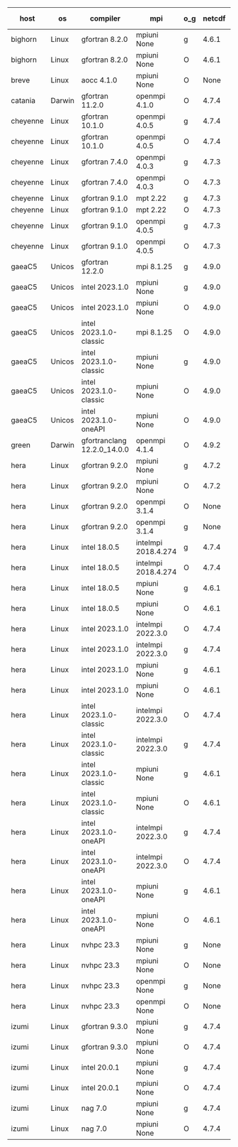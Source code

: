 

| host     | os       | compiler                              | mpi                      | o_g        | netcdf        | build       | u_pass          | u_fail          | s_pass            | s_fail            | e_pass             | e_fail             | nuopc_pass       | nuopc_fail       | artifacts link          |
|----------|----------|---------------------------------------|--------------------------|------------|---------------|-------------|-----------------|-----------------|-------------------|-------------------|--------------------|--------------------|------------------|------------------|-------------------------|
| bighorn | Linux | gfortran 8.2.0 | mpiuni None  | g | 4.6.1  | PASS | 12423 | 0 | 8 | 0 | 44 | 0 | None | None | <a href="https://github.com/esmf-org/esmf-test-artifacts/tree/89fc577fc6e3666a722a89e1f40b036e2152bd76/develop/gfortran/8.2.0/g/mpiuni/None" target="_blank">89fc577</a> | 
| bighorn | Linux | gfortran 8.2.0 | mpiuni None  | O | 4.6.1  | PASS | 12423 | 0 | 8 | 0 | 44 | 0 | None | None | <a href="https://github.com/esmf-org/esmf-test-artifacts/tree/48f41681c4e11469da9a0791bccde2ca1ac7794d/develop/gfortran/8.2.0/O/mpiuni/None" target="_blank">48f4168</a> | 
| breve | Linux | aocc 4.1.0 | mpiuni None  | O | None  | PASS | None | None | None | None | None | None | None | None | <a href="https://github.com/esmf-org/esmf-test-artifacts/tree/f6d57b606d6e98797857a3e1056a3b67a0664922/develop/aocc/4.1.0/O/mpiuni/None" target="_blank">f6d57b6</a> | 
| catania | Darwin | gfortran 11.2.0 | openmpi 4.1.0  | O | 4.7.4  | PASS | 14088 | 3 | 49 | 0 | 81 | 0 | 47 | 0 | <a href="https://github.com/esmf-org/esmf-test-artifacts/tree/55fcf78bfad1f0af63d6ac0e4cabd04515e6c08c/develop/gfortran/11.2.0/O/openmpi/4.1.0" target="_blank">55fcf78</a> | 
| cheyenne | Linux | gfortran 10.1.0 | openmpi 4.0.5  | g | 4.7.4  | PASS | None | None | None | None | None | None | None | None | <a href="https://github.com/esmf-org/esmf-test-artifacts/tree/a3602dd5476c0a8378769c4fb146f61cd182d9bb/develop/gfortran/10.1.0/g/openmpi/4.0.5" target="_blank">a3602dd</a> | 
| cheyenne | Linux | gfortran 10.1.0 | openmpi 4.0.5  | O | 4.7.4  | PASS | None | None | None | None | None | None | None | None | <a href="https://github.com/esmf-org/esmf-test-artifacts/tree/fa9719db37942fbe480ece457ce6093121ebc71e/develop/gfortran/10.1.0/O/openmpi/4.0.5" target="_blank">fa9719d</a> | 
| cheyenne | Linux | gfortran 7.4.0 | openmpi 4.0.3  | g | 4.7.3  | PASS | None | None | None | None | None | None | None | None | <a href="https://github.com/esmf-org/esmf-test-artifacts/tree/418f10da038b655ccd71323fe7eab4f16ef9a90e/develop/gfortran/7.4.0/g/openmpi/4.0.3" target="_blank">418f10d</a> | 
| cheyenne | Linux | gfortran 7.4.0 | openmpi 4.0.3  | O | 4.7.3  | PASS | None | None | None | None | None | None | None | None | <a href="https://github.com/esmf-org/esmf-test-artifacts/tree/9864a79f05b6ffac114ed7b676d20e7fb2aa58fa/develop/gfortran/7.4.0/O/openmpi/4.0.3" target="_blank">9864a79</a> | 
| cheyenne | Linux | gfortran 9.1.0 | mpt 2.22  | g | 4.7.3  | PASS | None | None | None | None | None | None | None | None | <a href="https://github.com/esmf-org/esmf-test-artifacts/tree/582dcd74fa2838c1c087205bf28de62c2e741166/develop/gfortran/9.1.0/g/mpt/2.22" target="_blank">582dcd7</a> | 
| cheyenne | Linux | gfortran 9.1.0 | mpt 2.22  | O | 4.7.3  | PASS | None | None | None | None | None | None | None | None | <a href="https://github.com/esmf-org/esmf-test-artifacts/tree/2703dcd25bb4346d56bc264e35aece6b8a891eb8/develop/gfortran/9.1.0/O/mpt/2.22" target="_blank">2703dcd</a> | 
| cheyenne | Linux | gfortran 9.1.0 | openmpi 4.0.5  | g | 4.7.3  | PASS | None | None | None | None | None | None | None | None | <a href="https://github.com/esmf-org/esmf-test-artifacts/tree/f55104c13bb610cd6276250c4df11b8c283a3a50/develop/gfortran/9.1.0/g/openmpi/4.0.5" target="_blank">f55104c</a> | 
| cheyenne | Linux | gfortran 9.1.0 | openmpi 4.0.5  | O | 4.7.3  | PASS | None | None | None | None | None | None | None | None | <a href="https://github.com/esmf-org/esmf-test-artifacts/tree/c3ce9163bc81ea4d09e2673db93bc0c73abaf89b/develop/gfortran/9.1.0/O/openmpi/4.0.5" target="_blank">c3ce916</a> | 
| gaeaC5 | Unicos | gfortran 12.2.0 | mpi 8.1.25  | g | 4.9.0  | PASS | None | None | None | None | None | None | None | None | <a href="https://github.com/esmf-org/esmf-test-artifacts/tree/4c1b6196cfe6a2f3b9ee30d22b15f482bd96a363/develop/gfortran/12.2.0/g/mpi/8.1.25" target="_blank">4c1b619</a> | 
| gaeaC5 | Unicos | intel 2023.1.0 | mpiuni None  | g | 4.9.0  | PASS | None | None | None | None | None | None | None | None | <a href="https://github.com/esmf-org/esmf-test-artifacts/tree/fcad6d9c54dc92bd42aabbc83056665c47ed7fa5/develop/intel/2023.1.0/g/mpiuni/None" target="_blank">fcad6d9</a> | 
| gaeaC5 | Unicos | intel 2023.1.0 | mpiuni None  | O | 4.9.0  | PASS | None | None | None | None | None | None | None | None | <a href="https://github.com/esmf-org/esmf-test-artifacts/tree/addf5351b2a1487ce1eb57adb52626e9e4b25b52/develop/intel/2023.1.0/O/mpiuni/None" target="_blank">addf535</a> | 
| gaeaC5 | Unicos | intel 2023.1.0-classic | mpi 8.1.25  | O | 4.9.0  | PASS | None | None | None | None | None | None | None | None | <a href="https://github.com/esmf-org/esmf-test-artifacts/tree/d1a88823f73c8081abd78f6213c31115eb4446da/develop/intel/2023.1.0-classic/O/mpi/8.1.25" target="_blank">d1a8882</a> | 
| gaeaC5 | Unicos | intel 2023.1.0-classic | mpiuni None  | g | 4.9.0  | PASS | None | None | None | None | None | None | None | None | <a href="https://github.com/esmf-org/esmf-test-artifacts/tree/0027a6c3d31be04cc397b88d3f90483c04ca1b00/develop/intel/2023.1.0-classic/g/mpiuni/None" target="_blank">0027a6c</a> | 
| gaeaC5 | Unicos | intel 2023.1.0-classic | mpiuni None  | O | 4.9.0  | PASS | None | None | None | None | None | None | None | None | <a href="https://github.com/esmf-org/esmf-test-artifacts/tree/d5f1e04f7fd65fcbd53045c86c35588f16ce3711/develop/intel/2023.1.0-classic/O/mpiuni/None" target="_blank">d5f1e04</a> | 
| gaeaC5 | Unicos | intel 2023.1.0-oneAPI | mpiuni None  | O | 4.9.0  | PASS | 12423 | 0 | 8 | 0 | 44 | 0 | None | None | <a href="https://github.com/esmf-org/esmf-test-artifacts/tree/abfcc38df48a455bc0f7506bbf8846d1fd1c1d67/develop/intel/2023.1.0-oneAPI/O/mpiuni/None" target="_blank">abfcc38</a> | 
| green | Darwin | gfortranclang 12.2.0_14.0.0 | openmpi 4.1.4  | O | 4.9.2  | PASS | 14089 | 2 | 49 | 0 | 81 | 0 | 44 | 3 | <a href="https://github.com/esmf-org/esmf-test-artifacts/tree/116a0792c33414326f7a79f382984ef199c8f94e/develop/gfortranclang/12.2.0_14.0.0/O/openmpi/4.1.4" target="_blank">116a079</a> | 
| hera | Linux | gfortran 9.2.0 | mpiuni None  | g | 4.7.2  | PASS | 12423 | 0 | 8 | 0 | 44 | 0 | None | None | <a href="https://github.com/esmf-org/esmf-test-artifacts/tree/078c17466fa123cf44bdf596dd76edc679545dfb/develop/gfortran/9.2.0/g/mpiuni/None" target="_blank">078c174</a> | 
| hera | Linux | gfortran 9.2.0 | mpiuni None  | O | 4.7.2  | PASS | 12423 | 0 | 8 | 0 | 44 | 0 | None | None | <a href="https://github.com/esmf-org/esmf-test-artifacts/tree/a91c8e06338fdf6a75c540d2fb73a531d71c1509/develop/gfortran/9.2.0/O/mpiuni/None" target="_blank">a91c8e0</a> | 
| hera | Linux | gfortran 9.2.0 | openmpi 3.1.4  | O | None  | PASS | 14091 | 0 | 49 | 0 | 81 | 0 | 47 | 0 | <a href="https://github.com/esmf-org/esmf-test-artifacts/tree/609edea9b05271c9d55648e01c9bfb7246d3c70f/develop/gfortran/9.2.0/O/openmpi/3.1.4" target="_blank">609edea</a> | 
| hera | Linux | gfortran 9.2.0 | openmpi 3.1.4  | g | None  | PASS | None | None | None | None | None | None | None | None | <a href="https://github.com/esmf-org/esmf-test-artifacts/tree/4be2366ac4c4361f66ff5c65b1b8b1d85164764b/develop/gfortran/9.2.0/g/openmpi/3.1.4" target="_blank">4be2366</a> | 
| hera | Linux | intel 18.0.5 | intelmpi 2018.4.274  | g | 4.7.4  | PASS | None | None | None | None | None | None | None | None | <a href="https://github.com/esmf-org/esmf-test-artifacts/tree/e138a63003a01fd7c8b713742b61e2729f3f1dc6/develop/intel/18.0.5/g/intelmpi/2018.4.274" target="_blank">e138a63</a> | 
| hera | Linux | intel 18.0.5 | intelmpi 2018.4.274  | O | 4.7.4  | PASS | None | None | None | None | None | None | None | None | <a href="https://github.com/esmf-org/esmf-test-artifacts/tree/c99e583a7ffa88fcdaee3c1ae62a261d262bc4f5/develop/intel/18.0.5/O/intelmpi/2018.4.274" target="_blank">c99e583</a> | 
| hera | Linux | intel 18.0.5 | mpiuni None  | g | 4.6.1  | PASS | None | None | None | None | None | None | None | None | <a href="https://github.com/esmf-org/esmf-test-artifacts/tree/6beaee698a612944b8363bbe66c748d05295302a/develop/intel/18.0.5/g/mpiuni/None" target="_blank">6beaee6</a> | 
| hera | Linux | intel 18.0.5 | mpiuni None  | O | 4.6.1  | PASS | 12423 | 0 | 8 | 0 | 44 | 0 | None | None | <a href="https://github.com/esmf-org/esmf-test-artifacts/tree/d81e6b516590364be3cbe820255e17865f054d8e/develop/intel/18.0.5/O/mpiuni/None" target="_blank">d81e6b5</a> | 
| hera | Linux | intel 2023.1.0 | intelmpi 2022.3.0  | O | 4.7.4  | PASS | None | None | None | None | None | None | None | None | <a href="https://github.com/esmf-org/esmf-test-artifacts/tree/e3b8faa3f499e65578c97771d0adcbf68ea751f0/develop/intel/2023.1.0/O/intelmpi/2022.3.0" target="_blank">e3b8faa</a> | 
| hera | Linux | intel 2023.1.0 | intelmpi 2022.3.0  | g | 4.7.4  | PASS | None | None | None | None | None | None | None | None | <a href="https://github.com/esmf-org/esmf-test-artifacts/tree/b9f6a18b214da12af4847a927844aa5c5b760568/develop/intel/2023.1.0/g/intelmpi/2022.3.0" target="_blank">b9f6a18</a> | 
| hera | Linux | intel 2023.1.0 | mpiuni None  | g | 4.6.1  | PASS | None | None | None | None | None | None | None | None | <a href="https://github.com/esmf-org/esmf-test-artifacts/tree/091dc5a01a1a0bf92c1630fa6b5df68fe6d8a93f/develop/intel/2023.1.0/g/mpiuni/None" target="_blank">091dc5a</a> | 
| hera | Linux | intel 2023.1.0 | mpiuni None  | O | 4.6.1  | PASS | 12423 | 0 | 8 | 0 | 44 | 0 | None | None | <a href="https://github.com/esmf-org/esmf-test-artifacts/tree/b784a2a2bdeee41288c2fa6cb7252e2e23a89bfc/develop/intel/2023.1.0/O/mpiuni/None" target="_blank">b784a2a</a> | 
| hera | Linux | intel 2023.1.0-classic | intelmpi 2022.3.0  | O | 4.7.4  | PASS | None | None | None | None | None | None | None | None | <a href="https://github.com/esmf-org/esmf-test-artifacts/tree/f592fbc52902d8618dee2ea49397417ab14e22fe/develop/intel/2023.1.0-classic/O/intelmpi/2022.3.0" target="_blank">f592fbc</a> | 
| hera | Linux | intel 2023.1.0-classic | intelmpi 2022.3.0  | g | 4.7.4  | PASS | None | None | None | None | None | None | None | None | <a href="https://github.com/esmf-org/esmf-test-artifacts/tree/02159e66b6bcec6e272a6fe2206c4f419f7ba8fc/develop/intel/2023.1.0-classic/g/intelmpi/2022.3.0" target="_blank">02159e6</a> | 
| hera | Linux | intel 2023.1.0-classic | mpiuni None  | g | 4.6.1  | PASS | None | None | None | None | None | None | None | None | <a href="https://github.com/esmf-org/esmf-test-artifacts/tree/57fe2fc4efa92d3104f2177ce7174fbe6ffdbbb1/develop/intel/2023.1.0-classic/g/mpiuni/None" target="_blank">57fe2fc</a> | 
| hera | Linux | intel 2023.1.0-classic | mpiuni None  | O | 4.6.1  | PASS | None | None | None | None | None | None | None | None | <a href="https://github.com/esmf-org/esmf-test-artifacts/tree/d6a598c4859384e6fe478e749d93417e3d6943a7/develop/intel/2023.1.0-classic/O/mpiuni/None" target="_blank">d6a598c</a> | 
| hera | Linux | intel 2023.1.0-oneAPI | intelmpi 2022.3.0  | g | 4.7.4  | PASS | None | None | None | None | None | None | None | None | <a href="https://github.com/esmf-org/esmf-test-artifacts/tree/8ef79311adf3e29440cd4bbb70367782f7d125d8/develop/intel/2023.1.0-oneAPI/g/intelmpi/2022.3.0" target="_blank">8ef7931</a> | 
| hera | Linux | intel 2023.1.0-oneAPI | intelmpi 2022.3.0  | O | 4.7.4  | FAIL | None | None | None | None | None | None | None | None | <a href="https://github.com/esmf-org/esmf-test-artifacts/tree/55d27fa890fa1ec40907db9f91d4a4fdaf3941d0/develop/intel/2023.1.0-oneAPI/O/intelmpi/2022.3.0" target="_blank">55d27fa</a> | 
| hera | Linux | intel 2023.1.0-oneAPI | mpiuni None  | g | 4.6.1  | PASS | 12423 | 0 | 8 | 0 | 44 | 0 | None | None | <a href="https://github.com/esmf-org/esmf-test-artifacts/tree/30f377233e0a5d4acec1ef1435c85b1f92d8b35d/develop/intel/2023.1.0-oneAPI/g/mpiuni/None" target="_blank">30f3772</a> | 
| hera | Linux | intel 2023.1.0-oneAPI | mpiuni None  | O | 4.6.1  | FAIL | None | None | None | None | None | None | None | None | <a href="https://github.com/esmf-org/esmf-test-artifacts/tree/083455f685573238b5d359455890a6f3b47bc9d4/develop/intel/2023.1.0-oneAPI/O/mpiuni/None" target="_blank">083455f</a> | 
| hera | Linux | nvhpc 23.3 | mpiuni None  | g | None  | PASS | None | None | None | None | None | None | None | None | <a href="https://github.com/esmf-org/esmf-test-artifacts/tree/122e55105aec56b1174f4a1910979f2d192cf567/develop/nvhpc/23.3/g/mpiuni/None" target="_blank">122e551</a> | 
| hera | Linux | nvhpc 23.3 | mpiuni None  | O | None  | PASS | None | None | None | None | None | None | None | None | <a href="https://github.com/esmf-org/esmf-test-artifacts/tree/bba117a9842bcc205823ded9266c058d52888fe0/develop/nvhpc/23.3/O/mpiuni/None" target="_blank">bba117a</a> | 
| hera | Linux | nvhpc 23.3 | openmpi None  | g | None  | PASS | None | None | None | None | None | None | None | None | <a href="https://github.com/esmf-org/esmf-test-artifacts/tree/7723ba55c8776c1d4cb5365898df515a75499631/develop/nvhpc/23.3/g/openmpi/None" target="_blank">7723ba5</a> | 
| hera | Linux | nvhpc 23.3 | openmpi None  | O | None  | PASS | None | None | None | None | None | None | None | None | <a href="https://github.com/esmf-org/esmf-test-artifacts/tree/35664f7b5874ad1d221495455bd07fd1e54d88a0/develop/nvhpc/23.3/O/openmpi/None" target="_blank">35664f7</a> | 
| izumi | Linux | gfortran 9.3.0 | mpiuni None  | g | 4.7.4  | PASS | 12423 | 0 | 8 | 0 | 44 | 0 | None | None | <a href="https://github.com/esmf-org/esmf-test-artifacts/tree/5f72f416b5b030eb868813dabb1292a154be25d3/develop/gfortran/9.3.0/g/mpiuni/None" target="_blank">5f72f41</a> | 
| izumi | Linux | gfortran 9.3.0 | mpiuni None  | O | 4.7.4  | PASS | 12423 | 0 | 8 | 0 | 44 | 0 | None | None | <a href="https://github.com/esmf-org/esmf-test-artifacts/tree/fb759ed3e21942ff800500b1abc991c4cdd64616/develop/gfortran/9.3.0/O/mpiuni/None" target="_blank">fb759ed</a> | 
| izumi | Linux | intel 20.0.1 | mpiuni None  | g | 4.7.4  | PASS | None | None | None | None | None | None | None | None | <a href="https://github.com/esmf-org/esmf-test-artifacts/tree/e3966539410d2a73784b1b14f4433db0f1351306/develop/intel/20.0.1/g/mpiuni/None" target="_blank">e396653</a> | 
| izumi | Linux | intel 20.0.1 | mpiuni None  | O | 4.7.4  | PASS | None | None | None | None | None | None | None | None | <a href="https://github.com/esmf-org/esmf-test-artifacts/tree/7adba50af80765e6f9747143fa7425f2e3c85f83/develop/intel/20.0.1/O/mpiuni/None" target="_blank">7adba50</a> | 
| izumi | Linux | nag 7.0 | mpiuni None  | g | 4.7.4  | PASS | None | None | None | None | None | None | None | None | <a href="https://github.com/esmf-org/esmf-test-artifacts/tree/948e7880e7a356a72bdaf56b6fd4923a8e797f9d/develop/nag/7.0/g/mpiuni/None" target="_blank">948e788</a> | 
| izumi | Linux | nag 7.0 | mpiuni None  | O | 4.7.4  | PASS | 12423 | 0 | 8 | 0 | 44 | 0 | None | None | <a href="https://github.com/esmf-org/esmf-test-artifacts/tree/7e59e97d4d465137def5d0d830af0b44725a754f/develop/nag/7.0/O/mpiuni/None" target="_blank">7e59e97</a> | 
